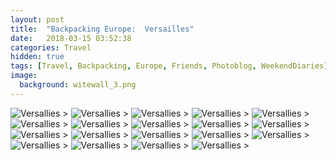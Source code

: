 ```yaml
---
layout: post
title:  "Backpacking Europe:  Versailles"
date:   2018-03-15 03:52:38
categories: Travel
hidden: true
tags: [Travel, Backpacking, Europe, Friends, Photoblog, WeekendDiaries]
image:
  background: witewall_3.png
---
```

<img src="https://i.imgur.com/Ta2zsgN.jpg" alt="Versallies">
>

<img src="https://i.imgur.com/eqj4LQc.jpg" alt="Versallies">
>

<img src="https://i.imgur.com/UD6sQYe.jpg" alt="Versallies">
>

<img src="https://i.imgur.com/LZVqMAD.jpg" alt="Versallies">
>

<img src="https://i.imgur.com/k7iegWg.jpg" alt="Versallies">
>

<img src="https://i.imgur.com/PVhKbeq.jpg" alt="Versallies">
>

<img src="https://i.imgur.com/AozAFNI.jpg" alt="Versallies">
>

<img src="https://i.imgur.com/uJyx3s4.jpg" alt="Versallies">
>

<img src="https://i.imgur.com/in4xEJW.jpg" alt="Versallies">
>

<img src="https://i.imgur.com/dD650aQ.jpg" alt="Versallies">
>

<img src="https://i.imgur.com/ol0RjZ7.jpg" alt="Versallies">
>

<img src="https://i.imgur.com/tTOsdN9.jpg" alt="Versallies">
>

<img src="https://i.imgur.com/V6UhD08.jpg" alt="Versallies">
>

<img src="https://i.imgur.com/h8xXWR4.jpg" alt="Versallies">
>

<img src="https://i.imgur.com/l4N6wi1.jpg" alt="Versallies">
>

<img src="https://i.imgur.com/NVHtAQP.jpg" alt="Versallies">
>

<img src="https://i.imgur.com/9XPuG2p.jpg" alt="Versallies">
>

<img src="https://i.imgur.com/ImxEbgf.jpg" alt="Versallies">
>

<img src="https://i.imgur.com/VUulS5S.jpg" alt="Versallies">
>
